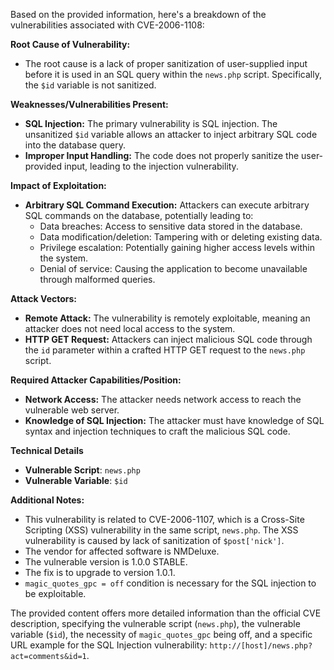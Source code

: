 Based on the provided information, here's a breakdown of the vulnerabilities associated with CVE-2006-1108:

**Root Cause of Vulnerability:**
- The root cause is a lack of proper sanitization of user-supplied input before it is used in an SQL query within the `news.php` script. Specifically, the `$id` variable is not sanitized.

**Weaknesses/Vulnerabilities Present:**
- **SQL Injection:** The primary vulnerability is SQL injection. The unsanitized `$id` variable allows an attacker to inject arbitrary SQL code into the database query.
- **Improper Input Handling:** The code does not properly sanitize the user-provided input, leading to the injection vulnerability.

**Impact of Exploitation:**
- **Arbitrary SQL Command Execution:** Attackers can execute arbitrary SQL commands on the database, potentially leading to:
   - Data breaches: Access to sensitive data stored in the database.
   - Data modification/deletion: Tampering with or deleting existing data.
   - Privilege escalation: Potentially gaining higher access levels within the system.
   - Denial of service: Causing the application to become unavailable through malformed queries.

**Attack Vectors:**
- **Remote Attack:** The vulnerability is remotely exploitable, meaning an attacker does not need local access to the system.
- **HTTP GET Request:** Attackers can inject malicious SQL code through the `id` parameter within a crafted HTTP GET request to the `news.php` script.

**Required Attacker Capabilities/Position:**
- **Network Access:** The attacker needs network access to reach the vulnerable web server.
- **Knowledge of SQL Injection:** The attacker must have knowledge of SQL syntax and injection techniques to craft the malicious SQL code.

**Technical Details**
- **Vulnerable Script**: `news.php`
- **Vulnerable Variable**: `$id`

**Additional Notes:**
- This vulnerability is related to CVE-2006-1107, which is a Cross-Site Scripting (XSS) vulnerability in the same script, `news.php`. The XSS vulnerability is caused by lack of sanitization of `$post['nick']`.
- The vendor for affected software is NMDeluxe.
- The vulnerable version is 1.0.0 STABLE.
- The fix is to upgrade to version 1.0.1.
- `magic_quotes_gpc = off` condition is necessary for the SQL injection to be exploitable.

The provided content offers more detailed information than the official CVE description, specifying the vulnerable script (`news.php`), the vulnerable variable (`$id`), the necessity of `magic_quotes_gpc` being off, and a specific URL example for the SQL Injection vulnerability: `http://[host]/news.php?act=comments&id=1`.